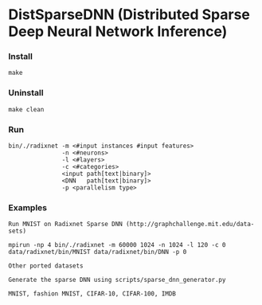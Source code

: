 # DistSparseDNN (Distributed Sparse Deep Neural Network Inference)
### Install
    make
### Uninstall
    make clean
### Run
    bin/./radixnet -m <#input instances #input features>
                   -n <#neurons>
                   -l <#layers>
                   -c <#categories>
                   <input path[text|binary]>
                   <DNN   path[text|binary]>
                   -p <parallelism type>

### Examples
    Run MNIST on Radixnet Sparse DNN (http://graphchallenge.mit.edu/data-sets)

    mpirun -np 4 bin/./radixnet -m 60000 1024 -n 1024 -l 120 -c 0 data/radixnet/bin/MNIST data/radixnet/bin/DNN -p 0

    Other ported datasets 

    Generate the sparse DNN using scripts/sparse_dnn_generator.py

    MNIST, fashion MNIST, CIFAR-10, CIFAR-100, IMDB
   
